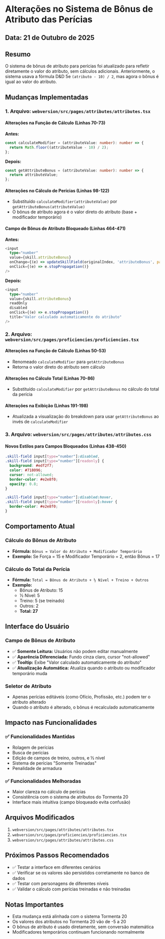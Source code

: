 # Alterações no Sistema de Bônus de Atributo das Perícias

## Data: 21 de Outubro de 2025

## Resumo
O sistema de bônus de atributo para perícias foi atualizado para refletir diretamente o valor do atributo, sem cálculos adicionais. Anteriormente, o sistema usava a fórmula D&D 5e `(atributo - 10) / 2`, mas agora o bônus é igual ao valor do atributo.

## Mudanças Implementadas

### 1. Arquivo: `webversion/src/pages/attributes/attributes.tsx`

#### Alterações na Função de Cálculo (Linhas 70-73)
**Antes:**
```typescript
const calculateModifier = (attributeValue: number): number => {
  return Math.floor((attributeValue - 10) / 2);
};
```

**Depois:**
```typescript
const getAttributeBonus = (attributeValue: number): number => {
  return attributeValue;
};
```

#### Alterações no Cálculo de Perícias (Linhas 98-122)
- Substituído `calculateModifier(attributeValue)` por `getAttributeBonus(attributeValue)`
- O bônus de atributo agora é o valor direto do atributo (base + modificador temporário)

#### Campo de Bônus de Atributo Bloqueado (Linhas 464-471)
**Antes:**
```typescript
<input
  type="number"
  value={skill.attributeBonus}
  onChange={(e) => updateSkillField(originalIndex, 'attributeBonus', parseInt(e.target.value) || 0)}
  onClick={(e) => e.stopPropagation()}
/>
```

**Depois:**
```typescript
<input
  type="number"
  value={skill.attributeBonus}
  readOnly
  disabled
  onClick={(e) => e.stopPropagation()}
  title="Valor calculado automaticamente do atributo"
/>
```

### 2. Arquivo: `webversion/src/pages/proficiencies/proficiencies.tsx`

#### Alterações na Função de Cálculo (Linhas 50-53)
- Renomeado `calculateModifier` para `getAttributeBonus`
- Retorna o valor direto do atributo sem cálculo

#### Alterações no Cálculo Total (Linhas 70-86)
- Substituído `calculateModifier` por `getAttributeBonus` no cálculo do total da perícia

#### Alterações na Exibição (Linhas 191-198)
- Atualizada a visualização do breakdown para usar `getAttributeBonus` ao invés de `calculateModifier`

### 3. Arquivo: `webversion/src/pages/attributes/attributes.css`

#### Novos Estilos para Campos Bloqueados (Linhas 438-450)
```css
.skill-field input[type="number"]:disabled,
.skill-field input[type="number"][readonly] {
  background: #edf2f7;
  color: #718096;
  cursor: not-allowed;
  border-color: #e2e8f0;
  opacity: 0.8;
}

.skill-field input[type="number"]:disabled:hover,
.skill-field input[type="number"][readonly]:hover {
  border-color: #e2e8f0;
}
```

## Comportamento Atual

### Cálculo do Bônus de Atributo
- **Fórmula:** `Bônus = Valor do Atributo + Modificador Temporário`
- **Exemplo:** Se Força = 15 e Modificador Temporário = 2, então Bônus = 17

### Cálculo do Total da Perícia
- **Fórmula:** `Total = Bônus de Atributo + ½ Nível + Treino + Outros`
- **Exemplo:** 
  - Bônus de Atributo: 15
  - ½ Nível: 5
  - Treino: 5 (se treinado)
  - Outros: 2
  - **Total: 27**

## Interface do Usuário

### Campo de Bônus de Atributo
- ✅ **Somente Leitura:** Usuários não podem editar manualmente
- ✅ **Aparência Diferenciada:** Fundo cinza claro, cursor "not-allowed"
- ✅ **Tooltip:** Exibe "Valor calculado automaticamente do atributo"
- ✅ **Atualização Automática:** Atualiza quando o atributo ou modificador temporário muda

### Seletor de Atributo
- Apenas perícias editáveis (como Ofício, Profissão, etc.) podem ter o atributo alterado
- Quando o atributo é alterado, o bônus é recalculado automaticamente

## Impacto nas Funcionalidades

### ✅ Funcionalidades Mantidas
- Rolagem de perícias
- Busca de perícias
- Edição de campos de treino, outros, e ½ nível
- Sistema de perícias "Somente Treinadas"
- Penalidade de armadura

### ✅ Funcionalidades Melhoradas
- Maior clareza no cálculo de perícias
- Consistência com o sistema de atributos do Tormenta 20
- Interface mais intuitiva (campo bloqueado evita confusão)

## Arquivos Modificados
1. `webversion/src/pages/attributes/attributes.tsx`
2. `webversion/src/pages/proficiencies/proficiencies.tsx`
3. `webversion/src/pages/attributes/attributes.css`

## Próximos Passos Recomendados
- ✅ Testar a interface em diferentes cenários
- ✅ Verificar se os valores são persistidos corretamente no banco de dados
- ✅ Testar com personagens de diferentes níveis
- ✅ Validar o cálculo com perícias treinadas e não treinadas

## Notas Importantes
- Esta mudança está alinhada com o sistema Tormenta 20
- Os valores dos atributos no Tormenta 20 vão de -5 a 20
- O bônus de atributo é usado diretamente, sem conversão matemática
- Modificadores temporários continuam funcionando normalmente

